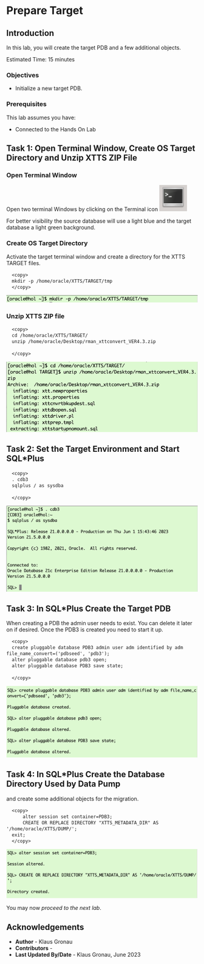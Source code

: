 # Prepare Target

## Introduction

In this lab, you will create the target PDB and a few additional objects.

Estimated Time: 15 minutes

### Objectives

- Initialize a new target PDB.

### Prerequisites

This lab assumes you have:

- Connected to the Hands On Lab

## Task 1: Open Terminal Window, Create OS Target Directory and Unzip XTTS ZIP File

### Open Terminal Window
Open two terminal Windows by clicking on the Terminal icon
![terminal](./images/terminal.png " ")

For better visibility the source database will use a light blue and the target database a light green background.

### Create OS Target Directory
Activate the target terminal window and create a directory for the XTTS TARGET files.

  ```
    <copy>
    mkdir -p /home/oracle/XTTS/TARGET/tmp
    </copy>
  ```

![Create_TARGTE_OS_Dir](./images/create_target_os_dir.png " ")

### Unzip XTTS ZIP file

  ```
    <copy>
    cd /home/oracle/XTTS/TARGET/
    unzip /home/oracle/Desktop/rman_xttconvert_VER4.3.zip

    </copy>
  ```

![Unzip_XTTS](./images/xtts_unzip_trg.png " ")


## Task 2: Set the Target Environment and Start SQL*Plus


  ```
    <copy>
    . cdb3
    sqlplus / as sysdba 

    </copy>
  ```

![Login to CDB3](./images/source_cdb3.png " ")


## Task 3: In SQL*Plus Create the Target PDB
When creating a PDB the admin user needs to exist. You can delete it later on if desired. Once the PDB3 is created you need to start it up.
  ```
    <copy>
    create pluggable database PDB3 admin user adm identified by adm file_name_convert=('pdbseed', 'pdb3');
    alter pluggable database pdb3 open;
    alter pluggable database PDB3 save state;

    </copy>
  ```

![Create CDB3](./images/cdb3_create_pdb3.png " ")



## Task 4: In SQL*Plus Create the Database Directory Used by Data Pump
 and create some additional objects for the migration.

  ```
    <copy>    
		alter session set container=PDB3;
		CREATE OR REPLACE DIRECTORY "XTTS_METADATA_DIR" AS '/home/oracle/XTTS/DUMP/';
    exit;
    </copy>
  ```

![create Database Directory Target](./images/create_database_directory_pdb3.png " ")


You may now *proceed to the next lab*.



## Acknowledgements
* **Author** - Klaus Gronau
* **Contributors** -  
* **Last Updated By/Date** - Klaus Gronau, June 2023
